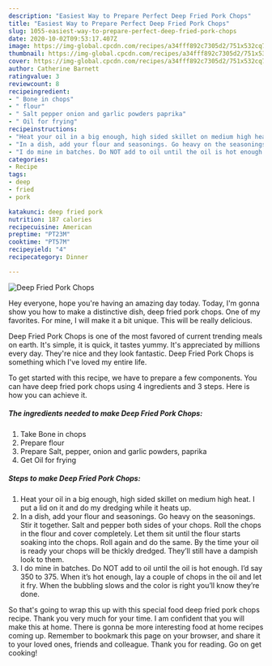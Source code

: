 ```yaml
---
description: "Easiest Way to Prepare Perfect Deep Fried Pork Chops"
title: "Easiest Way to Prepare Perfect Deep Fried Pork Chops"
slug: 1055-easiest-way-to-prepare-perfect-deep-fried-pork-chops
date: 2020-10-02T09:53:17.407Z
image: https://img-global.cpcdn.com/recipes/a34fff892c7305d2/751x532cq70/deep-fried-pork-chops-recipe-main-photo.jpg
thumbnail: https://img-global.cpcdn.com/recipes/a34fff892c7305d2/751x532cq70/deep-fried-pork-chops-recipe-main-photo.jpg
cover: https://img-global.cpcdn.com/recipes/a34fff892c7305d2/751x532cq70/deep-fried-pork-chops-recipe-main-photo.jpg
author: Catherine Barnett
ratingvalue: 3
reviewcount: 8
recipeingredient:
- " Bone in chops"
- " flour"
- " Salt pepper onion and garlic powders paprika"
- " Oil for frying"
recipeinstructions:
- "Heat your oil in a big enough, high sided skillet on medium high heat. I put a lid on it and do my dredging while it heats up."
- "In a dish, add your flour and seasonings. Go heavy on the seasonings. Stir it together. Salt and pepper both sides of your chops. Roll the chops in the flour and cover completely. Let them sit until the flour starts soaking into the chops. Roll again and do the same. By the time your oil is ready your chops will be thickly dredged. They’ll still have a dampish look to them."
- "I do mine in batches. Do NOT add to oil until the oil is hot enough. I’d say 350 to 375. When it’s hot enough, lay a couple of chops in the oil and let it fry. When the bubbling slows and the color is right you’ll know they’re done."
categories:
- Recipe
tags:
- deep
- fried
- pork

katakunci: deep fried pork 
nutrition: 187 calories
recipecuisine: American
preptime: "PT23M"
cooktime: "PT57M"
recipeyield: "4"
recipecategory: Dinner

---
```



![Deep Fried Pork Chops](https://img-global.cpcdn.com/recipes/a34fff892c7305d2/751x532cq70/deep-fried-pork-chops-recipe-main-photo.jpg)

Hey everyone, hope you're having an amazing day today. Today, I'm gonna show you how to make a distinctive dish, deep fried pork chops. One of my favorites. For mine, I will make it a bit unique. This will be really delicious.

Deep Fried Pork Chops is one of the most favored of current trending meals on earth. It's simple, it is quick, it tastes yummy. It's appreciated by millions every day. They're nice and they look fantastic. Deep Fried Pork Chops is something which I've loved my entire life.




To get started with this recipe, we have to prepare a few components. You can have deep fried pork chops using 4 ingredients and 3 steps. Here is how you can achieve it.

<!--inarticleads1-->

##### The ingredients needed to make Deep Fried Pork Chops:

1. Take  Bone in chops
1. Prepare  flour
1. Prepare  Salt, pepper, onion and garlic powders, paprika
1. Get  Oil for frying




<!--inarticleads2-->

##### Steps to make Deep Fried Pork Chops:

1. Heat your oil in a big enough, high sided skillet on medium high heat. I put a lid on it and do my dredging while it heats up.
1. In a dish, add your flour and seasonings. Go heavy on the seasonings. Stir it together. Salt and pepper both sides of your chops. Roll the chops in the flour and cover completely. Let them sit until the flour starts soaking into the chops. Roll again and do the same. By the time your oil is ready your chops will be thickly dredged. They’ll still have a dampish look to them.
1. I do mine in batches. Do NOT add to oil until the oil is hot enough. I’d say 350 to 375. When it’s hot enough, lay a couple of chops in the oil and let it fry. When the bubbling slows and the color is right you’ll know they’re done.




So that's going to wrap this up with this special food deep fried pork chops recipe. Thank you very much for your time. I am confident that you will make this at home. There is gonna be more interesting food at home recipes coming up. Remember to bookmark this page on your browser, and share it to your loved ones, friends and colleague. Thank you for reading. Go on get cooking!
